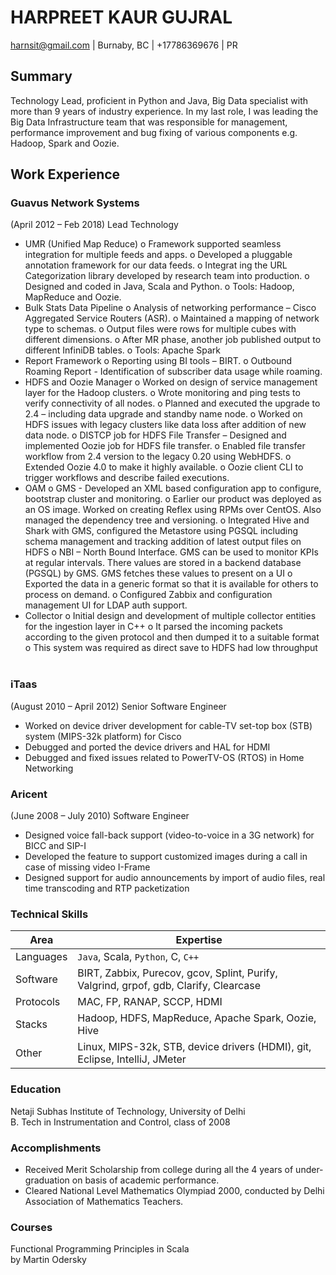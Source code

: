 # HARPREET KAUR GUJRAL #
harnsit@gmail.com | Burnaby, BC | +17786369676 | PR

## Summary ##

Technology Lead, proficient in Python and Java, Big Data specialist with more than 9 years of industry experience. In my last role, I was leading the Big Data Infrastructure team that was responsible for management, performance improvement and bug fixing of various components e.g. Hadoop, Spark and Oozie.

## Work Experience ##

### Guavus Network Systems 
(April 2012 – Feb 2018)
Lead Technology

*	UMR (Unified Map Reduce) 
o	Framework supported seamless integration for multiple feeds and apps.
o	Developed a pluggable annotation framework for our data feeds.
o	Integrat	ing the URL Categorization library developed by research team into production.
o	Designed and coded in Java, Scala and Python. 
o	Tools: Hadoop, MapReduce and Oozie.
*	Bulk Stats Data Pipeline
o	Analysis of networking performance – Cisco Aggregated Service Routers (ASR).
o	Maintained a mapping of network type to schemas.
o	Output files were rows for multiple cubes with different dimensions.
o	After MR phase, another job published output to different InfiniDB tables.
o	Tools: Apache Spark
*	Report Framework
o	Reporting using BI tools – BIRT.
o	Outbound Roaming Report - Identification of subscriber data usage while roaming.
*	HDFS and Oozie Manager
o	Worked on design of service management layer for the Hadoop clusters.
o	Wrote monitoring and ping tests to verify connectivity of all nodes.
o	Planned and executed the upgrade to 2.4 – including data upgrade and standby name node.
o	Worked on HDFS issues with legacy clusters like data loss after addition of new data node.
o	DISTCP job for HDFS File Transfer – Designed and implemented Oozie job for HDFS file transfer.
o	Enabled file transfer workflow from 2.4 version to the legacy 0.20 using WebHDFS.
o	Extended Oozie 4.0 to make it highly available.
o	Oozie client CLI to trigger workflows and describe failed executions.
*	OAM
o	GMS - Developed an XML based configuration app to configure, bootstrap cluster and monitoring.
o	Earlier our product was deployed as an OS image. Worked on creating Reflex using RPMs over CentOS. Also managed the dependency tree and versioning.
o	Integrated Hive and Shark with GMS, configured the Metastore using PGSQL including schema management and tracking addition of latest output files on HDFS
o	NBI – North Bound Interface. GMS can be used to monitor KPIs at regular intervals. There values are stored in a backend database (PGSQL) by GMS. GMS fetches these values to present on a UI
o	Exported the data in a generic format so that it is available for others to process on demand.
o	Configured Zabbix and configuration management UI for LDAP auth support.
*	Collector
o	Initial design and development of multiple collector entities for the ingestion layer in C++
o	It parsed the incoming packets according to the given protocol and then dumped it to a suitable format
o	This system was required as direct save to HDFS had low throughput
 
### iTaas 
(August 2010 – April 2012)
Senior Software Engineer

*	Worked on device driver development for cable-TV set-top box (STB) system (MIPS-32k platform) for Cisco
*	Debugged and ported the device drivers and HAL for HDMI
*	Debugged and fixed issues related to PowerTV-OS (RTOS) in Home Networking


### Aricent 
(June 2008 – July 2010)
Software Engineer

*	Designed voice fall-back support (video-to-voice in a 3G network) for BICC and SIP-I
*	Developed the feature to support customized images during a call in case of missing video I-Frame
*	Designed support for audio announcements by import of audio files, real time transcoding and RTP packetization

### Technical Skills ### 
|Area|Expertise
|---------|--------------------------
|Languages	|`Java`, Scala, `Python`, C, `C++`
|Software	|BIRT, Zabbix, Purecov, gcov, Splint, Purify, Valgrind, grpof, gdb, Clarify, Clearcase
|Protocols	|MAC, FP, RANAP, SCCP, HDMI
|Stacks	|Hadoop, HDFS, MapReduce, Apache Spark, Oozie, Hive
|Other	|Linux, MIPS-32k, STB, device drivers (HDMI), git, Eclipse, IntelliJ, JMeter

### Education ###

Netaji Subhas Institute of Technology, University of Delhi<br/>
B. Tech in Instrumentation and Control, class of 2008

### Accomplishments ###
*	Received Merit Scholarship from college during all the 4 years of under-graduation on basis of academic performance.
*	Cleared National Level Mathematics Olympiad 2000, conducted by Delhi Association of Mathematics Teachers.

### Courses ###
Functional Programming Principles in Scala <br/>
by Martin Odersky

